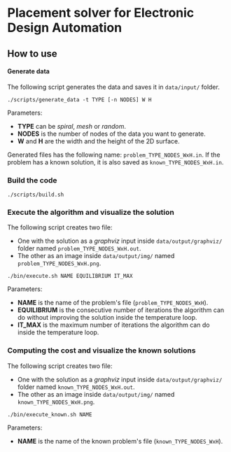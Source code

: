 # Placement solver for Electronic Design Automation

## How to use

#### Generate data
The following script generates the data and saves it in `data/input/` folder.
```
./scripts/generate_data -t TYPE [-n NODES] W H
```

Parameters:
+ **TYPE** can be *spiral*, *mesh* or *random*.
+ **NODES** is the number of nodes of the data you want to generate.
+ **W** and **H** are the width and the height of the 2D surface.


Generated files has the following name: `problem_TYPE_NODES_WxH.in`.
If the problem has a known solution, it is also saved as `known_TYPE_NODES_WxH.in`.

### Build the code
```
./scripts/build.sh
```

### Execute the algorithm and visualize the solution
The following script creates two file:
+ One with the solution as a *graphviz* input inside `data/output/graphviz/` folder named `problem_TYPE_NODES_WxH.out`.
+ The other as an image inside `data/output/img/` named `problem_TYPE_NODES_WxH.png`.
```
./bin/execute.sh NAME EQUILIBRIUM IT_MAX
```

Parameters:
+ **NAME** is the name of the problem's file (`problem_TYPE_NODES_WxH`).
+ **EQUILIBRIUM** is the consecutive number of iterations the algorithm can do without improving the solution inside the temperature loop.
+ **IT_MAX** is the maximum number of iterations the algorithm can do inside the temperature loop.


### Computing the cost and visualize the known solutions
The following script creates two file:
+ One with the solution as a *graphviz* input inside `data/output/graphviz/` folder named `known_TYPE_NODES_WxH.out`.
+ The other as an image inside `data/output/img/` named `known_TYPE_NODES_WxH.png`.
```
./bin/execute_known.sh NAME
```
Parameters:
+ **NAME** is the name of the known problem's file (`known_TYPE_NODES_WxH`).
